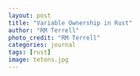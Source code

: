 ```yaml
---
layout: post
title: "Variable Ownership in Rust"
author: "RM Terrell"
photo_credit: "RM Terrell"
categories: journal
tags: [rust]
image: tetons.jpg
---
```

